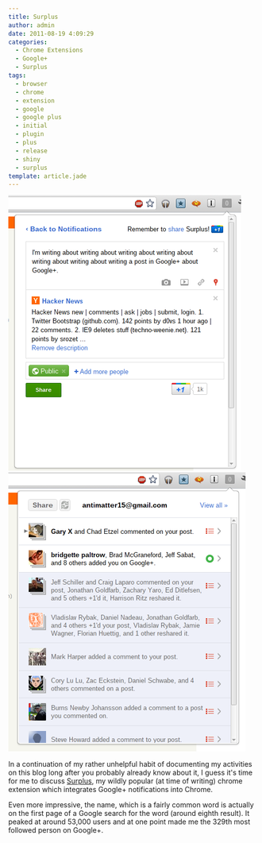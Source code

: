 ```yaml
---
title: Surplus
author: admin
date: 2011-08-19 4:09:29
categories:
  - Chrome Extensions
  - Google+
  - Surplus
tags: 
  - browser
  - chrome
  - extension
  - google
  - google plus
  - initial
  - plugin
  - plus
  - release
  - shiny
  - surplus
template: article.jade
---
```


![](screenshot-20110819-154126.png)![](screenshot-20110819-153845.png)

In a continuation of my rather unhelpful habit of documenting my activities on this blog long after you probably already know about it, I guess it's time for me to discuss [Surplus](https://chrome.google.com/webstore/detail/pfphgaimeghgekhncbkfblhdhfaiaipf), my wildly popular (at time of writing) chrome extension which integrates Google+ notifications into Chrome.

Even more impressive, the name, which is a fairly common word is actually on the first page of a Google search for the word (around eighth result). It peaked at around 53,000 users and at one point made me the 329th most followed person on Google+.

&nbsp;
